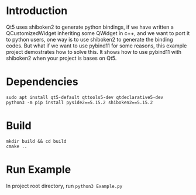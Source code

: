 # Introduction
Qt5 uses shiboken2 to generate python bindings, if we have written a QCustomizedWidget inheriting some QWidget in c++, and we want to port it to python users, one way is to use shiboken2 to generate the binding codes. But what if we want to use pybind11 for some reasons, this example project demostrates how to solve this. It shows how to use pybind11 with shiboken2 when your project is bases on Qt5. 

# Dependencies
```shell
sudo apt install qt5-default qttools5-dev qtdeclarative5-dev
python3 -m pip install pyside2==5.15.2 shiboken2==5.15.2
```

# Build
```shell
mkdir build && cd build
cmake ..
```

# Run Example
In project root directory, run `python3 Example.py`